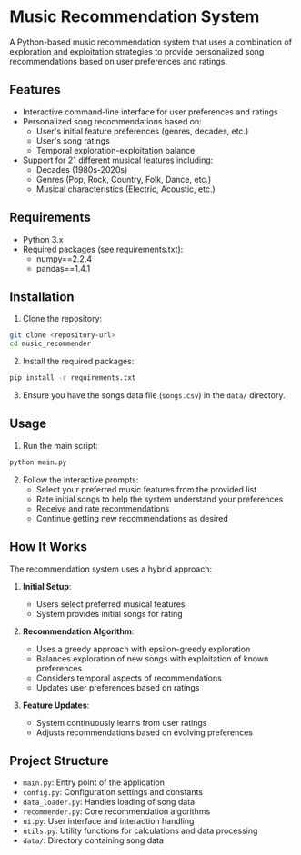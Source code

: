 # Music Recommendation System

A Python-based music recommendation system that uses a combination of exploration and exploitation strategies to provide personalized song recommendations based on user preferences and ratings.

## Features

- Interactive command-line interface for user preferences and ratings
- Personalized song recommendations based on:
  - User's initial feature preferences (genres, decades, etc.)
  - User's song ratings
  - Temporal exploration-exploitation balance
- Support for 21 different musical features including:
  - Decades (1980s-2020s)
  - Genres (Pop, Rock, Country, Folk, Dance, etc.)
  - Musical characteristics (Electric, Acoustic, etc.)

## Requirements

- Python 3.x
- Required packages (see requirements.txt):
  - numpy==2.2.4
  - pandas==1.4.1

## Installation

1. Clone the repository:

```bash
git clone <repository-url>
cd music_recommender
```

2. Install the required packages:

```bash
pip install -r requirements.txt
```

3. Ensure you have the songs data file (`songs.csv`) in the `data/` directory.

## Usage

1. Run the main script:

```bash
python main.py
```

2. Follow the interactive prompts:
   - Select your preferred music features from the provided list
   - Rate initial songs to help the system understand your preferences
   - Receive and rate recommendations
   - Continue getting new recommendations as desired

## How It Works

The recommendation system uses a hybrid approach:

1. **Initial Setup**:

   - Users select preferred musical features
   - System provides initial songs for rating

2. **Recommendation Algorithm**:

   - Uses a greedy approach with epsilon-greedy exploration
   - Balances exploration of new songs with exploitation of known preferences
   - Considers temporal aspects of recommendations
   - Updates user preferences based on ratings

3. **Feature Updates**:
   - System continuously learns from user ratings
   - Adjusts recommendations based on evolving preferences

## Project Structure

- `main.py`: Entry point of the application
- `config.py`: Configuration settings and constants
- `data_loader.py`: Handles loading of song data
- `recommender.py`: Core recommendation algorithms
- `ui.py`: User interface and interaction handling
- `utils.py`: Utility functions for calculations and data processing
- `data/`: Directory containing song data
